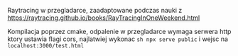 Raytracing w przegladarce, zaadaptowane podczas nauki z
https://raytracing.github.io/books/RayTracingInOneWeekend.html

Kompilacja poprzez cmake, odpalenie w przegladarce wymaga serwera http ktory ustawia flagi cors, najlatwiej wykonac 
```sh npx serve public``` i wejsc na ```localhost:3000/test.html```